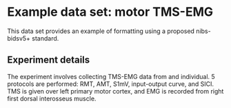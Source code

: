 # Example data set: motor TMS-EMG

This data set provides an example of formatting using a proposed nibs-bidsv5+ standard.

## Experiment details
The experiment involves collecting TMS-EMG data from and individual.
5 protocols are performed: RMT, AMT, S1mV, input-output curve, and SICI.
TMS is given over left primary motor cortex, and EMG is recorded from right first dorsal interosseus muscle.



